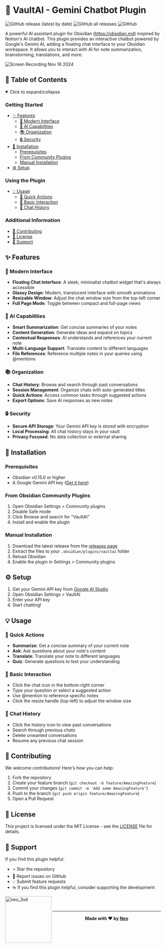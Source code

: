 # 🤖 VaultAI - Gemini Chatbot Plugin

<div align="left">

![GitHub release (latest by date)](https://img.shields.io/github/v/release/0xneobyte/vaultai)
![GitHub all releases](https://img.shields.io/github/downloads/tharushkadinujaya05/vaultai/total)
![GitHub](https://img.shields.io/github/license/0xneobyte/vaultai)

A powerful AI assistant plugin for Obsidian (https://obsidian.md) inspired by Notion's AI chatbot. This plugin provides an interactive chatbot powered by Google's Gemini AI, adding a floating chat interface to your Obsidian workspace. It allows you to interact with AI for note summarization, brainstorming, translations, and more.

![Screen Recording Nov 16 2024](https://github.com/user-attachments/assets/c9aa500c-99ed-4ab4-9529-8e04090f2a06)

</div>

## 📑 Table of Contents

<details open>
<summary>Click to expand/collapse</summary>

### Getting Started

-   [✨ Features](#-features)
    -   [🎨 Modern Interface](#-modern-interface)
    -   [🧠 AI Capabilities](#-ai-capabilities)
    -   [📚 Organization](#-organization)
    -   [🔒 Security](#-security)
-   [🚀 Installation](#-installation)
    -   [Prerequisites](#prerequisites)
    -   [From Community Plugins](#from-obsidian-community-plugins)
    -   [Manual Installation](#manual-installation)
-   [⚙️ Setup](#️-setup)

### Using the Plugin

-   [💡 Usage](#-usage)
    -   [🎯 Quick Actions](#-quick-actions)
    -   [💬 Basic Interaction](#-basic-interaction)
    -   [📜 Chat History](#-chat-history)

### Additional Information

-   [🤝 Contributing](#-contributing)
-   [📄 License](#-license)
-   [💖 Support](#-support)

</details>

## ✨ Features

### 🎨 Modern Interface

-   **Floating Chat Interface**: A sleek, minimalist chatbot widget that's always accessible
-   **Glassy Design**: Modern, translucent interface with smooth animations
-   **Resizable Window**: Adjust the chat window size from the top-left corner
-   **Full Page Mode**: Toggle between compact and full-page views

### 🧠 AI Capabilities

-   **Smart Summarization**: Get concise summaries of your notes
-   **Content Generation**: Generate ideas and expand on topics
-   **Contextual Responses**: AI understands and references your current note
-   **Multi-Language Support**: Translate content to different languages
-   **File References**: Reference multiple notes in your queries using @mentions

### 📚 Organization

-   **Chat History**: Browse and search through past conversations
-   **Session Management**: Organize chats with auto-generated titles
-   **Quick Actions**: Access common tasks through suggested actions
-   **Export Options**: Save AI responses as new notes

### 🔒 Security

-   **Secure API Storage**: Your Gemini API key is stored with encryption
-   **Local Processing**: All chat history stays in your vault
-   **Privacy Focused**: No data collection or external sharing

## 🚀 Installation

### Prerequisites

-   Obsidian v0.15.0 or higher
-   A Google Gemini API key ([Get it here](https://makersuite.google.com/app/apikey))

### From Obsidian Community Plugins

1. Open Obsidian Settings > Community plugins
2. Disable Safe mode
3. Click Browse and search for "VaultAI"
4. Install and enable the plugin

### Manual Installation

1. Download the latest release from the [releases page](https://github.com/0xneobyte/vaultai/releases)
2. Extract the files to your `.obsidian/plugins/vaultai` folder
3. Reload Obsidian
4. Enable the plugin in Settings > Community plugins

## ⚙️ Setup

1. Get your Gemini API key from [Google AI Studio](https://makersuite.google.com/app/apikey)
2. Open Obsidian Settings > VaultAI
3. Enter your API key
4. Start chatting!

## 💡 Usage

### 🎯 Quick Actions

-   **Summarize**: Get a concise summary of your current note
-   **Ask**: Ask questions about your note's content
-   **Translate**: Translate your note to different languages
-   **Quiz**: Generate questions to test your understanding

### 💬 Basic Interaction

-   Click the chat icon in the bottom-right corner
-   Type your question or select a suggested action
-   Use @mention to reference specific notes
-   Click the resize handle (top-left) to adjust the window size

### 📜 Chat History

-   Click the history icon to view past conversations
-   Search through previous chats
-   Delete unwanted conversations
-   Resume any previous chat session

## 🤝 Contributing

We welcome contributions! Here's how you can help:

1. Fork the repository
2. Create your feature branch (`git checkout -b feature/AmazingFeature`)
3. Commit your changes (`git commit -m 'Add some AmazingFeature'`)
4. Push to the branch (`git push origin feature/AmazingFeature`)
5. Open a Pull Request

## 📄 License

This project is licensed under the MIT License - see the [LICENSE](LICENSE) file for details.

## 💖 Support

If you find this plugin helpful:

-   ⭐ Star the repository
-   🐛 Report issues on GitHub
-   💡 Submit feature requests
-   ☕ If you find this plugin helpful, consider supporting the development:
<p><a href="https://www.buymeacoffee.com/0xneobyte"> <img align="left" src="https://cdn.buymeacoffee.com/buttons/v2/default-yellow.png" width="150" alt="neo_3xd" /></a></p><br><br>

---

<div align="center">

**Made with ❤️ by [Neo](https://github.com/0xneobyte)**

</div>
